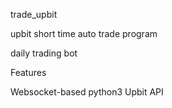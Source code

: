 trade_upbit

upbit short time auto trade program

daily trading bot

Features

Websocket-based
python3
Upbit API
